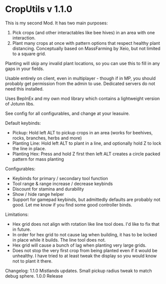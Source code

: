 # CropUtils v 1.1.0

This is my second Mod. 
It has two main purposes:
1) Pick crops (and other interactables like bee hives) in an area with one interaction. 
2) Plant many crops at once with pattern options that respect healthy plant distancing.
Conceptually based on MassFarming by Xeio, but not limited to a square grid.

Planting will skip any invalid plant locations, so you can use this to fill in any gaps in your fields.

Usable entirely on client, even in multiplayer - though if in MP, you should probably get permission from the admin to use.
Dedicated servers do not need this installed.

Uses BepInEx and my own mod library which contains a lightweight version of Jotunn libs.

See config for all configurables, and change at your leasuire.

Default keybinds:
  - Pickup: Hold left ALT to pickup crops in an area (works for beehives, rocks, branches, herbs and more)
  - Planting Line: Hold left ALT to plant in a line, and optionally hold Z to lock the line in place.
  - Planting Hex: Press and hold Z first then left ALT creates a circle packed pattern for mass planting

Configurables:
- Keybinds for primary / secondary tool function
- Tool range & range increase / decrease keybinds
- Discount for stamina and durability
- Show / hide range helper
- Support for gamepad keybinds, but admittedly defaults are probably not good. Let me know if you find some good controller binds.

Limitations:
- Hex grid does not align with rotation like line tool does. I'd like to fix that in future.
- In order for hex grid to not cause lag when building, it has to be locked in place while it builds. The line tool does not.
- Hex grid will cause a bunch of lag when planting very large grids.
- Does not stop the very first crop from being planted even if it would be unhealthy. I have tried to at least tweak the display so you would know not to plant it there.

Changelog:
1.1.0
Mistlands updates. Small pickup radius tweak to match debug sphere.
1.0.0
Release
